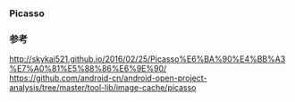 ### Picasso 

### 参考  

http://skykai521.github.io/2016/02/25/Picasso%E6%BA%90%E4%BB%A3%E7%A0%81%E5%88%86%E6%9E%90/  
https://github.com/android-cn/android-open-project-analysis/tree/master/tool-lib/image-cache/picasso  


